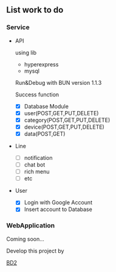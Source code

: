 ## List work to do
### Service
- API

    using lib
    * hyperexpress
    * mysql

    Run&Debug with BUN version 1.1.3

    Success function
    - [x] Database Module
    - [x] user(POST,GET,PUT,DELETE)
    - [x] category(POST,GET,PUT,DELETE)
    - [x] device(POST,GET,PUT,DELETE)
    - [x] data(POST,GET)
- Line
    - [ ] notification
    - [ ] chat bot
    - [ ] rich menu
    - [ ] etc
- User
    - [x] Login with Google Account
    - [x] Insert account to Database

### WebApplication
Coming soon...

Develop this project by
<!-- [maiok01](https://github.com/l3D2/Project) -->
[BD2](https://github.com/l3D2/Project)